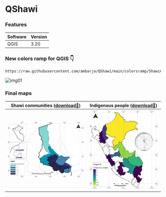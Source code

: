 # __QShawi__
### __Features__

Software | Version |
-----|----------
QGIS | 3.20

### __New colors ramp for QGIS__ 👇
```
https://raw.githubusercontent.com/ambarja/QShawi/main/colorsramp/ShawiColors.xml
```
![img01](https://user-images.githubusercontent.com/23284899/134041269-36f50dc0-26cd-4aca-8ea1-8afab10bd5e7.png)

### __Final maps__

Shawi communities ([download🔽](https://github.com/ambarja/QShawi/raw/main/maps/Shawi_communities.zip))| Indigenous people ([download🔽](https://github.com/ambarja/QShawi/raw/main/maps/Indigenous_people.zip))
---|---
![map1](maps/Shawi_communities.png)|![map2](maps/Indigenous_people.png)

